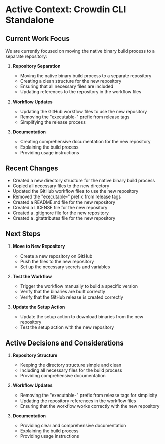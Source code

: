 # Active Context: Crowdin CLI Standalone

## Current Work Focus

We are currently focused on moving the native binary build process to a separate repository:

1. **Repository Separation**
   - Moving the native binary build process to a separate repository
   - Creating a clean structure for the new repository
   - Ensuring that all necessary files are included
   - Updating references to the repository in the workflow files

2. **Workflow Updates**
   - Updating the GitHub workflow files to use the new repository
   - Removing the "executable-" prefix from release tags
   - Simplifying the release process

3. **Documentation**
   - Creating comprehensive documentation for the new repository
   - Explaining the build process
   - Providing usage instructions

## Recent Changes

- Created a new directory structure for the native binary build process
- Copied all necessary files to the new directory
- Updated the GitHub workflow files to use the new repository
- Removed the "executable-" prefix from release tags
- Created a README.md file for the new repository
- Created a LICENSE file for the new repository
- Created a .gitignore file for the new repository
- Created a .gitattributes file for the new repository

## Next Steps

1. **Move to New Repository**
   - Create a new repository on GitHub
   - Push the files to the new repository
   - Set up the necessary secrets and variables

2. **Test the Workflow**
   - Trigger the workflow manually to build a specific version
   - Verify that the binaries are built correctly
   - Verify that the GitHub release is created correctly

3. **Update the Setup Action**
   - Update the setup action to download binaries from the new repository
   - Test the setup action with the new repository

## Active Decisions and Considerations

1. **Repository Structure**
   - Keeping the directory structure simple and clean
   - Including all necessary files for the build process
   - Providing comprehensive documentation

2. **Workflow Updates**
   - Removing the "executable-" prefix from release tags for simplicity
   - Updating the repository references in the workflow files
   - Ensuring that the workflow works correctly with the new repository

3. **Documentation**
   - Providing clear and comprehensive documentation
   - Explaining the build process
   - Providing usage instructions 